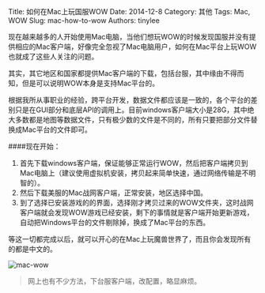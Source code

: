 Title: 如何在Mac上玩国服WOW
Date: 2014-12-8 
Category: 其他
Tags: Mac, WOW
Slug: mac-how-to-wow
Authors: tinylee

现在越来越多的人开始使用Mac电脑，当他们想玩WOW的时候发现国服并没有提供相应的Mac客户端，好像完全忽视了Mac电脑用户，如何在Mac平台上玩WOW也就成了这些人关注的问题。

其实，其它地区和国家都提供Mac客户端的下载，包括台服，其中缘由不得而知，但是可以说明WOW本身是支持Mac平台的。

根据我所从事职业的经验，跨平台开发，数据文件都应该是一致的，各个平台的差别只是在GUI部分和底层API的调用上。目前windows客户端大小是28G，其中绝大多数都是地图等数据文件，只有极少数的文件是不同的，所有只要把部分文件替换成Mac平台的文件即可。

####现在开始：

1. 首先下载windows客户端，保证能够正常运行WOW，然后把客户端拷贝到Mac电脑上（建议使用虚拟机安装，拷贝起来简单快速，通过网络传输是不明智的）。
2. 然后下载美服的Mac战网客户端，正常安装，地区选择中国。
3. 到了选择已安装游戏的的界面，选择刚才拷贝过来的WOW文件夹，这时战网客户端就会发现WOW游戏已经安装，剩下的事情就是客户端开始更新游戏，自动把Windows平台的文件剔除掉，换成了Mac平台的东西。

等这一切都完成以后，就可以开心的在Mac上玩魔兽世界了，而且你会发现所有的都是中文的。

![mac-wow](/images/mac-wow.jpg "魔兽世界")

>网上也有不少方法，下台服客户端，改配置，略显麻烦。
